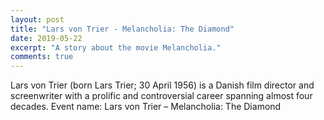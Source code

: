 ```yaml
---
layout: post
title: "Lars von Trier - Melancholia: The Diamond"
date: 2019-05-22
excerpt: "A story about the movie Melancholia."
comments: true
---
```


Lars von Trier (born Lars Trier; 30 April 1956) 
is a Danish film director and screenwriter
with a prolific and controversial
 career spanning almost four decades.
Event name: Lars von Trier – Melancholia: The Diamond  
